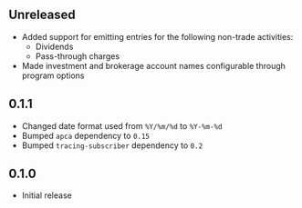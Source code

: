 Unreleased
----------
- Added support for emitting entries for the following non-trade
  activities:
  - Dividends
  - Pass-through charges
- Made investment and brokerage account names configurable through
  program options


0.1.1
-----
- Changed date format used from `%Y/%m/%d` to `%Y-%m-%d`
- Bumped `apca` dependency to `0.15`
- Bumped `tracing-subscriber` dependency to `0.2`


0.1.0
-----
- Initial release
